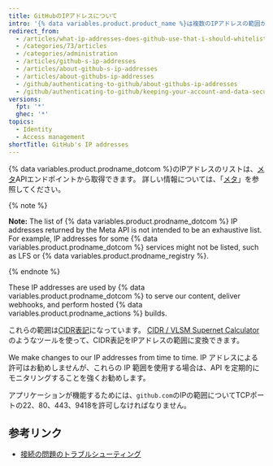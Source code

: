 ```yaml
---
title: GitHubのIPアドレスについて
intro: '{% data variables.product.product_name %}は複数のIPアドレスの範囲からアプリケーションを提供します。この範囲は、APIを通じて取得できます。'
redirect_from:
  - /articles/what-ip-addresses-does-github-use-that-i-should-whitelist
  - /categories/73/articles
  - /categories/administration
  - /articles/github-s-ip-addresses
  - /articles/about-github-s-ip-addresses
  - /articles/about-githubs-ip-addresses
  - /github/authenticating-to-github/about-githubs-ip-addresses
  - /github/authenticating-to-github/keeping-your-account-and-data-secure/about-githubs-ip-addresses
versions:
  fpt: '*'
  ghec: '*'
topics:
  - Identity
  - Access management
shortTitle: GitHub's IP addresses
---
```


{% data variables.product.prodname_dotcom %}のIPアドレスのリストは、[メタ](https://api.github.com/meta)APIエンドポイントから取得できます。 詳しい情報については、「[メタ](/rest/reference/meta)」を参照してください。

{% note %}

**Note:** The list of {% data variables.product.prodname_dotcom %} IP addresses returned by the Meta API is not intended to be an exhaustive list. For example, IP addresses for some {% data variables.product.prodname_dotcom %} services might not be listed, such as LFS or {% data variables.product.prodname_registry %}.

{% endnote %}

These IP addresses are used by {% data variables.product.prodname_dotcom %} to serve our content, deliver webhooks, and perform hosted {% data variables.product.prodname_actions %} builds.

これらの範囲は[CIDR表記](https://en.wikipedia.org/wiki/Classless_Inter-Domain_Routing#CIDR_notation)になっています。 [CIDR / VLSM Supernet Calculator](http://www.subnet-calculator.com/cidr.php)のようなツールを使って、CIDR表記をIPアドレスの範囲に変換できます。

We make changes to our IP addresses from time to time. IP アドレスによる許可はお勧めしませんが、これらの IP 範囲を使用する場合は、API を定期的にモニタリングすることを強くお勧めします。

アプリケーションが機能するためには、`github.com`のIPの範囲についてTCPポートの22、80、443、9418を許可しなければなりません。

## 参考リンク

- [接続の問題のトラブルシューティング](/articles/troubleshooting-connectivity-problems)
